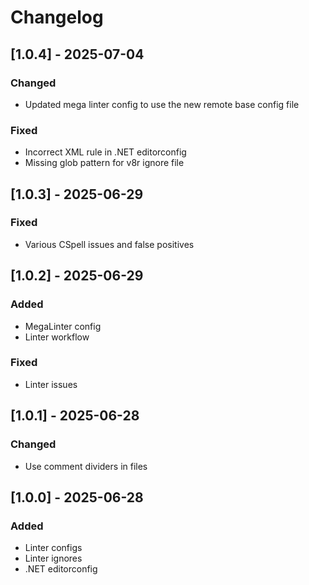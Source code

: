 # Changelog

## [1.0.4] - 2025-07-04

### Changed

- Updated mega linter config to use the new remote base config file

### Fixed

- Incorrect XML rule in .NET editorconfig
- Missing glob pattern for v8r ignore file

## [1.0.3] - 2025-06-29

### Fixed

- Various CSpell issues and false positives

## [1.0.2] - 2025-06-29

### Added

- MegaLinter config
- Linter workflow

### Fixed

- Linter issues

## [1.0.1] - 2025-06-28

### Changed

- Use comment dividers in files

## [1.0.0] - 2025-06-28

### Added

- Linter configs
- Linter ignores
- .NET editorconfig
